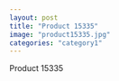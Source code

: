 ```yaml
---
layout: post
title: "Product 15335"
image: "product15335.jpg"
categories: "category1"
---
```

Product 15335
